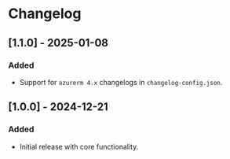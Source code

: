 # Changelog

## [1.1.0] - 2025-01-08

### Added
- Support for `azurerm 4.x` changelogs in `changelog-config.json`.

## [1.0.0] - 2024-12-21

### Added
- Initial release with core functionality.
